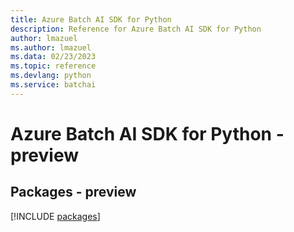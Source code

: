 ```yaml
---
title: Azure Batch AI SDK for Python
description: Reference for Azure Batch AI SDK for Python
author: lmazuel
ms.author: lmazuel
ms.data: 02/23/2023
ms.topic: reference
ms.devlang: python
ms.service: batchai
---
```

# Azure Batch AI SDK for Python - preview
## Packages - preview
[!INCLUDE [packages](batch-ai-index.md)]